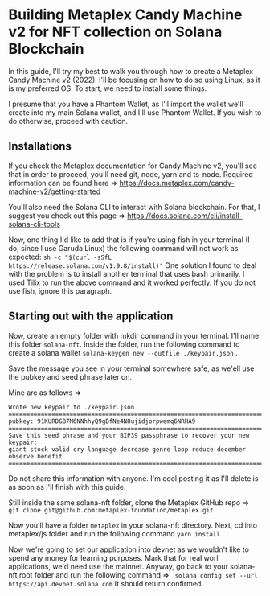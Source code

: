 # Building Metaplex Candy Machine v2 for NFT collection on Solana Blockchain

In this guide, I'll try my best to walk you through how to create a Metaplex Candy Machine v2 (2022). I'll be focusing on how to do so using Linux, as it is my preferred OS. To start, we need to install some things.

I presume that you have a Phantom Wallet, as I'll import the wallet we'll create into my main Solana wallet, and I'll use Phantom Wallet. If you wish to do otherwise, proceed with caution.

## Installations

If you check the Metaplex documentation for Candy Machine v2, you'll see that in order to proceed, you'll need git, node, yarn and ts-node. Required information can be found here => https://docs.metaplex.com/candy-machine-v2/getting-started

You'll also need the Solana CLI to interact with Solana blockchain. For that, I suggest you check out this page => https://docs.solana.com/cli/install-solana-cli-tools

Now, one thing I'd like to add that is if you're using fish in your terminal (I do, since I use Garuda Linux) the following command will not work as expected: `sh -c "$(curl -sSfL https://release.solana.com/v1.9.8/install)"` One solution I found to deal with the problem is to install another terminal that uses bash primarily. I used Tilix to run the above command and it worked perfectly. If you do not use fish, ignore this paragraph.

## Starting out with the application

Now, create an empty folder with mkdir command in your terminal. I'll name this folder `solana-nft`. Inside the folder, run the following command to create a solana wallet `solana-keygen new --outfile ./keypair.json` .

Save the message you see in your terminal somewhere safe, as we'ell use the pubkey and seed phrase later on.

Mine are as follows =>

```
Wrote new keypair to ./keypair.json
==================================================================================
pubkey: 91KURDG87M6NNhhyQ9gBfNe4N8ujidjorpwemq6NRHA9
==================================================================================
Save this seed phrase and your BIP39 passphrase to recover your new keypair:
giant stock valid cry language decrease genre loop reduce december observe benefit
==================================================================================
```

Do not share this information with anyone. I'm cool posting it as I'll delete is as soon as I'll finish with this guide.

Still inside the same solana-nft folder, clone the Metaplex GitHub repo => `git clone git@github.com:metaplex-foundation/metaplex.git`

Now you'll have a folder `metaplex` in your solana-nft directory. Next, cd into metaplex/js folder and run the following command `yarn install`

Now we're going to set our application into devnet as we wouldn't like to spend any money for learning purposes. Mark that for real worl applications, we'd need use the mainnet. Anyway, go back to your solana-nft root folder and run the following command => ` solana config set --url https://api.devnet.solana.com` It should return confirmed.
